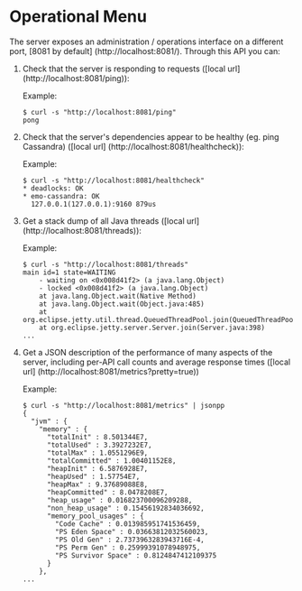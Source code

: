 Operational Menu
================

The server exposes an administration / operations interface on a different port, [8081 by default] (http://localhost:8081/).
Through this API you can:

1.  Check that the server is responding to requests  ([local url] (http://localhost:8081/ping)):

    Example:

        $ curl -s "http://localhost:8081/ping"
        pong

2.  Check that the server's dependencies appear to be healthy (eg. ping Cassandra) ([local url] (http://localhost:8081/healthcheck)):

    Example:

        $ curl -s "http://localhost:8081/healthcheck"
        * deadlocks: OK
        * emo-cassandra: OK
          127.0.0.1(127.0.0.1):9160 879us

3.  Get a stack dump of all Java threads ([local url] (http://localhost:8081/threads)):

    Example:

        $ curl -s "http://localhost:8081/threads"
        main id=1 state=WAITING
            - waiting on <0x008d41f2> (a java.lang.Object)
            - locked <0x008d41f2> (a java.lang.Object)
            at java.lang.Object.wait(Native Method)
            at java.lang.Object.wait(Object.java:485)
            at org.eclipse.jetty.util.thread.QueuedThreadPool.join(QueuedThreadPool.java:386)
            at org.eclipse.jetty.server.Server.join(Server.java:398)
        ...

4.  Get a JSON description of the performance of many aspects of the server, including per-API call counts and average
    response times ([local url] (http://localhost:8081/metrics?pretty=true))

    Example:

        $ curl -s "http://localhost:8081/metrics" | jsonpp
        {
          "jvm" : {
            "memory" : {
              "totalInit" : 8.501344E7,
              "totalUsed" : 3.3927232E7,
              "totalMax" : 1.0551296E9,
              "totalCommitted" : 1.00401152E8,
              "heapInit" : 6.5876928E7,
              "heapUsed" : 1.57754E7,
              "heapMax" : 9.37689088E8,
              "heapCommitted" : 8.0478208E7,
              "heap_usage" : 0.016823700096209288,
              "non_heap_usage" : 0.15456192834036692,
              "memory_pool_usages" : {
                "Code Cache" : 0.013985951741536459,
                "PS Eden Space" : 0.03663812032560023,
                "PS Old Gen" : 2.7373963283943716E-4,
                "PS Perm Gen" : 0.25999391078948975,
                "PS Survivor Space" : 0.8124847412109375
              }
            },
        ...

